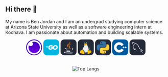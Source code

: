 ## Hi there 👋
My name is Ben Jordan and I am an undergrad studying computer science at Arizona State University as well as a software engineering intern at Kochava. I am passionate about automation and building scalable systems.


<div align="center">
    <img src="icons/Insomnia.svg" alt="Insomnia-icon" style="height:50px;width:50px;">
    <a href="https://github.com/Ben-codes-cmd/Demo-REST-API" target="_blank"><img src="icons/GoLang.svg" alt="GoLang-icon" style="height:50px;width:50px;"></a>
    <a href="https://github.com/Ben-codes-cmd/Powerlifting-meet-tracker" target="_blank"><img src="icons/Java-Dark.svg" alt="Java-icon" style="height:50px;width:50px;"></a>
    <img src="icons/Linux-Dark.svg" alt="Linux-icon" style="height:50px;width:50px;">
    <a href="https://github.com/Ben-codes-cmd/Bandwidth_Application" target="_blank"><img src="icons/Python-Dark.svg" alt="Python-icon" style="height:50px;width:50px;"></a>
    <img src="icons/CPP.svg" alt="CPP-icon" style="height:50px;width:50px;">
    <img src="icons/MySQL-Dark.svg" alt="SQL icon" style="height:50px;width:50px;">
</div>
<br>
<div align="center">

![Top Langs](https://github-readme-stats.vercel.app/api/top-langs/?username=ben-codes-cmd&layout=compact&theme=transparent&hide=netlogo,processing)

</div>

